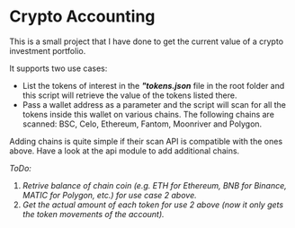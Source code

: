 # Crypto Accounting

This is a small project that I have done to get the current value of a 
crypto investment portfolio.

It supports two use cases:

* List the tokens of interest in the ***"tokens.json*** file
in the root folder and this script will retrieve the value of 
the tokens listed there.
* Pass a wallet address as a parameter and the script will scan for 
all the tokens inside this wallet on various chains. The following chains 
are scanned: BSC, Celo, Ethereum, Fantom, Moonriver and Polygon. 

Adding chains is quite simple if their scan API is compatible with the 
ones above. Have a look at the api module to add additional chains.

*ToDo:* 
1. *Retrive balance of chain coin (e.g. ETH for Ethereum, BNB for Binance,
MATIC for Polygon, etc.) for use case 2 above.*
2. *Get the actual amount of each token for use 2 above (now it only gets
the token movements of the account).*




